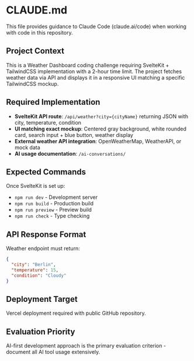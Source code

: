 # CLAUDE.md

This file provides guidance to Claude Code (claude.ai/code) when working with code in this repository.

## Project Context

This is a Weather Dashboard coding challenge requiring SvelteKit + TailwindCSS implementation with a 2-hour time limit. The project fetches weather data via API and displays it in a responsive UI matching a specific TailwindCSS mockup.

## Required Implementation

- **SvelteKit API route**: `/api/weather?city={cityName}` returning JSON with city, temperature, condition
- **UI matching exact mockup**: Centered gray background, white rounded card, search input + blue button, weather display
- **External weather API integration**: OpenWeatherMap, WeatherAPI, or mock data
- **AI usage documentation**: `/ai-conversations/`

## Expected Commands

Once SvelteKit is set up:
- `npm run dev` - Development server
- `npm run build` - Production build  
- `npm run preview` - Preview build
- `npm run check` - Type checking

## API Response Format

Weather endpoint must return:
```json
{
  "city": "Berlin", 
  "temperature": 15,
  "condition": "Cloudy"
}
```

## Deployment Target

Vercel deployment required with public GitHub repository.

## Evaluation Priority

AI-first development approach is the primary evaluation criterion - document all AI tool usage extensively.